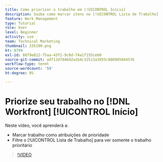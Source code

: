 ```yaml
---
title: Como priorizar o trabalho em [!UICONTROL Início]
description: Saiba como marcar itens no [!UICONTROL Lista de Trabalho] como atribuições de prioridade na página inicial. Em seguida, filtre a lista para ver seu trabalho priorizado em [!DNL  Workfront].
feature: Work Management
type: Tutorial
role: User
level: Beginner
activity: use
team: Technical Marketing
thumbnail: 335100.png
kt: 8799
exl-id: 8879e812-75aa-43f2-9c0d-74a1f155ceb0
source-git-commit: adf12d7846d2a1b4c32513a3955c080905044576
workflow-type: tm+mt
source-wordcount: '59'
ht-degree: 0%

---
```


# Priorize seu trabalho no [!DNL Workfront] [!UICONTROL Início]

Neste vídeo, você aprenderá a:

* Marcar trabalho como atribuições de prioridade
* Filtre o [!UICONTROL Lista de Trabalho] para ver somente o trabalho prioritário

>[!VIDEO](https://video.tv.adobe.com/v/335100/?quality=12)
